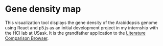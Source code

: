# Gene density map
This visualization tool displays the gene density of the Arabidopsis genome using React and p5.js as an initial development project in my internship with the HCI lab at USask. It is the grandfather application to the [Literature Comparison Browser](https://github.com/norahrid/literature-comparison-browser).

